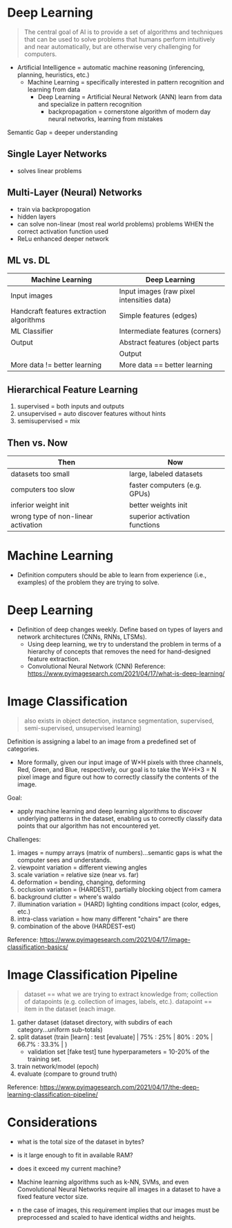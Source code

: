 # Deep Learning
> The central goal of AI is to provide a set of algorithms and techniques that can be used to solve problems that humans perform intuitively and near automatically, but are otherwise very challenging for computers.

- Artificial Intelligence = automatic machine reasoning (inferencing, planning, heuristics, etc.)
    - Machine Learning = specifically interested in pattern recognition and learning from data
        - Deep Learning = Artificial Neural Network (ANN) learn from data and specialize in pattern recognition
           - backpropagation = cornerstone algorithm of modern day neural networks, learning from mistakes
    
Semantic Gap = deeper understanding

## Single Layer Networks
- solves linear problems

## Multi-Layer (Neural) Networks
- train via backpropogation
- hidden layers  
- can solve non-linear (most real world problems) problems WHEN the correct activation function used
- ReLu enhanced deeper network 

## ML vs. DL
|Machine Learning|Deep Learning|
|-|-|
|Input images|Input images (raw pixel intensities data)|
|Handcraft features extraction algorithms|Simple features (edges)|
|ML Classifier|Intermediate features (corners)|
|Output|Abstract features (object parts|
||Output|
|More data != better learning|More data == better learning|

## Hierarchical Feature Learning
1. supervised = both inputs and outputs
1. unsupervised = auto discover features without hints
1. semisupervised = mix

## Then vs. Now
|Then|Now|
|-|-|
|datasets too small|large, labeled datasets|
|computers too slow|faster computers (e.g. GPUs)|
|inferior weight init|better weights init|
|wrong type of non-linear activation|superior activation functions|

# Machine Learning
- Definition computers should be able to learn from experience (i.e., examples) of the problem they are trying to solve.

# Deep Learning
- Definition of deep changes weekly. Define based on types of layers and network architectures (CNNs, RNNs, LTSMs).
  - Using deep learning, we try to understand the problem in terms of a hierarchy of concepts that removes the need for hand-designed feature extraction. 
  - Convolutional Neural Network (CNN)
Reference: https://www.pyimagesearch.com/2021/04/17/what-is-deep-learning/

# Image Classification
> also exists in object detection, instance segmentation, supervised, semi-supervised, unsupervised learning)

Definition is assigning a label to an image from a predefined set of categories.
- More formally, given our input image of W×H pixels with three channels, Red, Green, and Blue, respectively, our goal is to take the W×H×3 = N pixel image and figure out how to correctly classify the contents of the image.

Goal:
- apply machine learning and deep learning algorithms to discover underlying patterns in the dataset, enabling us to correctly classify data points that our algorithm has not encountered yet.

Challenges: 
1. images = numpy arrays (matrix of numbers)...semantic gaps is what the computer sees and understands.
1. viewpoint variation = different viewing angles
1. scale variation = relative size (near vs. far)
1. deformation = bending, changing, deforming
1. occlusion variation = (HARDEST), partially blocking object from camera
1. background clutter = where's waldo
1. illumination variation = (HARD) lighting conditions impact (color, edges, etc.) 
1. intra-class variation = how many different "chairs" are there
1. combination of the above (HARDEST-est)

Reference: https://www.pyimagesearch.com/2021/04/17/image-classification-basics/

# Image Classification Pipeline
> dataset == what we are trying to extract knowledge from; collection of datapoints (e.g. collection of images, labels, etc.). datapoint == item in the dataset (each image.

1. gather dataset (dataset directory, with subdirs of each category...uniform sub-totals)
1. split dataset (train [learn] : test [evaluate] | 75% : 25% | 80% : 20% | 66.7% : 33.3% | )
   - validation set [fake test] tune hyperparameters = 10-20% of the training set.
1. train network/model (epoch) 
1. evaluate (compare to ground truth)

Reference: https://www.pyimagesearch.com/2021/04/17/the-deep-learning-classification-pipeline/

# Considerations

- what is the total size of the dataset in bytes?
- is it large enough to fit in available RAM?
- does it exceed my current machine?

- Machine learning algorithms such as k-NN, SVMs, and even Convolutional Neural Networks require all images in a dataset to have a fixed feature vector size.
- n the case of images, this requirement implies that our images must be preprocessed and scaled to have identical widths and heights.
